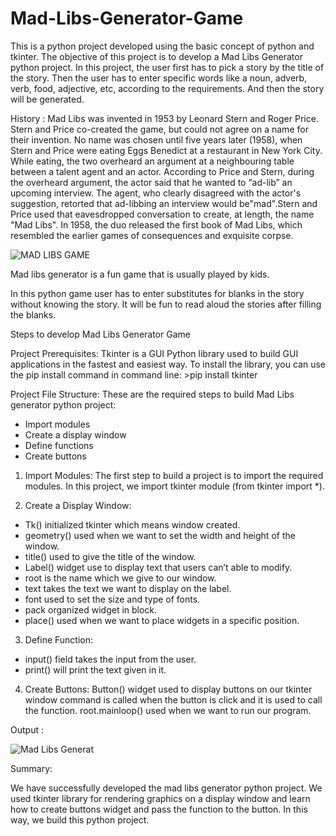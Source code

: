 # Mad-Libs-Generator-Game

This is a python project developed using the basic concept of python and tkinter. The objective of this project is to develop a Mad Libs Generator python project. In this project, the user first has to pick a story by the title of the story. Then the user has to enter specific words like a noun, adverb, verb, food, adjective, etc, according to the requirements. And then the story will be generated.

History : 
Mad Libs was invented in 1953 by Leonard Stern and Roger Price. Stern and Price co-created the game, but could not agree on a name for their invention. No name was chosen until five years later (1958), when Stern and Price were eating Eggs Benedict at a restaurant in New York City. While eating, the two overheard an argument at a neighbouring table between a talent agent and an actor. According to Price and Stern, during the overheard argument, the actor said that he wanted to “ad-lib” an upcoming interview. The agent, who clearly disagreed with the actor's suggestion, retorted that ad-libbing an interview would be"mad".Stern and Price used that eavesdropped conversation to create, at length, the name "Mad Libs". In 1958, the duo released the first book of Mad Libs, which resembled the earlier games of consequences and exquisite corpse.

![MAD LIBS GAME](https://user-images.githubusercontent.com/79473081/134798870-686fdbe5-d3a3-4390-9380-e11469473cd0.jpeg)


Mad libs generator is a fun game that is usually played by kids.

In this python game user has to enter substitutes for blanks in the story without knowing the story. It will be fun to read aloud the stories after filling the blanks.


Steps to develop Mad Libs Generator Game 

Project Prerequisites:
Tkinter is a GUI Python library used to build GUI applications in the fastest and easiest way. To install the library, you can use the pip install command in command line: >pip install tkinter

Project File Structure:
These are the required steps to build Mad Libs generator python project:
* 	Import modules
* 	Create a display window
* 	Define functions
* 	Create buttons

1. Import Modules:
The first step to build a project is to import the required modules. In this project, we import tkinter module (from tkinter import *).

2. Create a Display Window:
* Tk() initialized tkinter which means window created.
* geometry() used when we want to set the width and height of the window.
* title() used to give the title of the window.
* Label() widget use to display text that users can’t able to modify.
* root is the name which we give to our window.
* text takes the text we want to display on the label.
* font used to set the size and type of fonts.
* pack organized widget in block.
* place() used when we want to place widgets in a specific position.


3. Define Function:

* input() field takes the input from the user.
* print() will print the text given in it.

4. Create Buttons:
Button() widget used to display buttons on our tkinter window command is called when the button is click and it is used to call the function.
root.mainloop() used when we want to run our program.

Output :

![Mad Libs Generat](https://user-images.githubusercontent.com/79473081/134798956-e1435c8f-4c78-4b0b-8e38-def7e87a8afd.png)


Summary:

We have successfully developed the mad libs generator python project. We used tkinter library for rendering graphics on a display window and learn how to create buttons widget and pass the function to the button. In this way, we build this python project.

